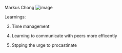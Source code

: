 Markus Chong
![image](https://github.com/user-attachments/assets/9f7e9bed-fda9-4fb6-9254-0262765a8930)

Learnings: 

3. Time management

2. Learning to communicate with peers more efficently

1. Stpping the urge to procastinate 

